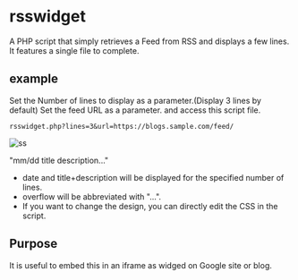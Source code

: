 # rsswidget
A PHP script that simply retrieves a Feed from RSS and displays a few lines. It features a single file to complete.


## example
Set the Number of lines to display as a parameter.(Display 3 lines by default)
Set the feed URL as a parameter.
and access this script file.

`rsswidget.php?lines=3&url=https://blogs.sample.com/feed/`

![ss](https://user-images.githubusercontent.com/35519174/126019140-3a0ea598-2834-471e-942a-e3c1d9b09a1f.png)

"mm/dd title description..."
- date and title+description will be displayed for the specified number of lines.
- overflow will be abbreviated with "...".
- If you want to change the design, you can directly edit the CSS in the script.

## Purpose

It is useful to embed this in an iframe as widged on Google site or blog.

